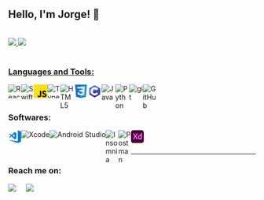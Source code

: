 
## Hello, I'm <strong>Jorge</strong>! 👋

<br />
  
<div>
  <a href="https://github.com/">
  <img height="180em" src="https://github-readme-stats.vercel.app/api?username=joorgeroberto&show_icons=true&theme=dark&include_all_commits=true&count_private=true"/>
  <img height="180em" src="https://github-readme-stats.vercel.app/api/top-langs/?username=joorgeroberto&layout=compact&langs_count=8&theme=dark"/>
<div>

<br />

### Languages and Tools:
  
<a href="https://pt-br.reactjs.org/" target="_blank">
  <img align="left" alt="React" width="26px" height="28px" src="https://www.vectorlogo.zone/logos/reactjs/reactjs-icon.svg" /></a>
<a href="https://swift.org/" target="_blank">
  <img align="left" alt="Swift" width="26px" height="30px" src="https://www.vectorlogo.zone/logos/swift/swift-icon.svg" /></a>
<a href="https://www.w3.org/html/" target="_blank">
  <img align="left" alt="Javascript" width="28px" src="https://github.com/parcel-bundler/website/blob/master/src/assets/icon-javascript.svg" /></a>
<a href="https://www.typescriptlang.org/" target="_blank">
  <img align="left" alt="Typescript" width="26px" height="28px" src="https://www.vectorlogo.zone/logos/typescriptlang/typescriptlang-icon.svg" /></a>
<a href="https://www.w3schools.com/css/" target="_blank">
  <img align="left" alt="HTML5" width="28px" src="https://www.vectorlogo.zone/logos/w3_html5/w3_html5-icon.svg" /></a>
<a href="https://www.w3.org/html/" target="_blank">
  <img align="left" alt="CSS3" width="28px"  src="https://github.com/devicons/devicon/blob/master/icons/css3/css3-original.svg" /></a>
<a href="https://www.cprogramming.com/" target="_blank">
  <img align="left" alt="C" width="28px" src="https://github.com/Aakarsh-B/trying-repos/blob/master/c-programming.png"/> </a>
<a href="https://www.java.com/pt-BR/" target="_blank">
  <img align="left" alt="Java" width="28px" src="https://www.vectorlogo.zone/logos/java/java-icon.svg"/> </a>
<a href="https://www.python.org" target="_blank">
  <img align="left" alt="Python" width="28px" src="https://www.vectorlogo.zone/logos/python/python-icon.svg"/> </a>
<a href="https://git-scm.com/" target="_blank"> 
  <img align="left" alt="git" width="28px" src="https://www.vectorlogo.zone/logos/git-scm/git-scm-icon.svg"/> </a>
<img align="left" alt="GitHub" width="28px" src="https://www.vectorlogo.zone/logos/github/github-tile.svg" />
<br />
<br />

### Softwares:

<a href="https://code.visualstudio.com/" target="_blank"> <img align="left" alt="Visual Studio Code" width="26px" src="https://raw.githubusercontent.com/github/explore/80688e429a7d4ef2fca1e82350fe8e3517d3494d/topics/visual-studio-code/visual-studio-code.png" /></a> 
<a href="https://apps.apple.com/br/app/xcode/id497799835?mt=12" target="_blank">
  <img align="left" alt="Xcode" height="28px" src="https://developer.apple.com/design/human-interface-guidelines/macos/images/app-icon-realistic-materials_2x.png" />
</a>
<a href="https://developer.android.com/studio?hl=pt&gclid=Cj0KCQjw5PGFBhC2ARIsAIFIMNeSR2C0Gc17zpGKseNSAozf0f4GK4elcRl69-SfYcOEu5ry8anRzWoaAlNdEALw_wcB&gclsrc=aw.ds" target="_blank">
  <img align="left" alt="Android Studio" height="26px" src="https://upload.wikimedia.org/wikipedia/commons/thumb/e/e3/Android_Studio_Icon_%282014-2019%29.svg/712px-Android_Studio_Icon_%282014-2019%29.svg.png" />
</a>
<a href="https://insomnia.rest/" target="_blank">
  <img align="left" alt="Insomnia" width="26px" src="https://github.com/gilbarbara/logos/blob/master/logos/insomnia.svg" />
</a> 
<a href="https://www.postman.com/" target="_blank">
  <img align="left" alt="Postman" width="26px" src="https://www.vectorlogo.zone/logos/getpostman/getpostman-icon.svg" />
</a> 

<a href="https://www.adobe.com/products/xd.html" target="_blank"> <img align="left" alt="XD" width="26px" src="https://github.com/Aakarsh-B/trying-repos/blob/master/adobexd.png?raw=true"/></a> 



<br />
<br />
  
---
  
### Reach me on:
<p align="left">
  <a target="_blank"href="https://www.linkedin.com/in/jorge-de-carvalho-aa21b2186/"><img src="https://img.shields.io/badge/linkedin-%230077B5.svg?&style=for-the-badge&logo=linkedin&logoColor=white" /></a>&nbsp;&nbsp;&nbsp;&nbsp;
  <a href="mailto:joorgeroberto@gmail.com?subject=Hello%20Ileri,%20From%20Github"><img src="https://img.shields.io/badge/gmail-%23D14836.svg?&style=for-the-badge&logo=gmail&logoColor=white" /></a>&nbsp;&nbsp;&nbsp;&nbsp;
</p>
